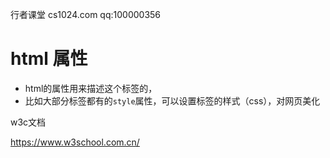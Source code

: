 行者课堂 cs1024.com  qq:100000356

# html 属性

- html的属性用来描述这个标签的，
- 比如大部分标签都有的`style`属性，可以设置标签的样式（css），对网页美化

w3c文档

 https://www.w3school.com.cn/ 

